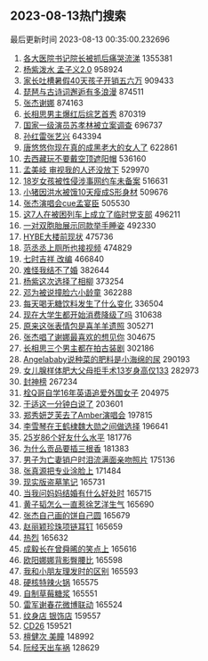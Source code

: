 ## 2023-08-13热门搜索 
最后更新时间 2023-08-13 00:35:00.232696 
1. [各大医院书记院长被抓后痛哭流涕](https://s.weibo.com/weibo?q=%E5%90%84%E5%A4%A7%E5%8C%BB%E9%99%A2%E4%B9%A6%E8%AE%B0%E9%99%A2%E9%95%BF%E8%A2%AB%E6%8A%93%E5%90%8E%E7%97%9B%E5%93%AD%E6%B5%81%E6%B6%95&t=31&band_rank=1&Refer=top) 1355381
1. [杨紫泼水 孟子义2.0](https://s.weibo.com/weibo?q=%E6%9D%A8%E7%B4%AB%E6%B3%BC%E6%B0%B4%20%E5%AD%9F%E5%AD%90%E4%B9%892.0&t=31&band_rank=2&Refer=top) 958924
1. [家长吐槽暑假40天孩子开销五六万](https://s.weibo.com/weibo?q=%23%E5%AE%B6%E9%95%BF%E5%90%90%E6%A7%BD%E6%9A%91%E5%81%8740%E5%A4%A9%E5%AD%A9%E5%AD%90%E5%BC%80%E9%94%80%E4%BA%94%E5%85%AD%E4%B8%87%23&t=31&band_rank=6&Refer=top) 909433
1. [琵琶与古诗词邂逅有多浪漫](https://s.weibo.com/weibo?q=%23%E7%90%B5%E7%90%B6%E4%B8%8E%E5%8F%A4%E8%AF%97%E8%AF%8D%E9%82%82%E9%80%85%E6%9C%89%E5%A4%9A%E6%B5%AA%E6%BC%AB%23&t=31&band_rank=3&Refer=top) 874511
1. [张杰谢娜](https://s.weibo.com/weibo?q=%E5%BC%A0%E6%9D%B0%E8%B0%A2%E5%A8%9C&t=31&band_rank=4&Refer=top) 874163
1. [长相思男主爆红后综艺首秀](https://s.weibo.com/weibo?q=%23%E9%95%BF%E7%9B%B8%E6%80%9D%E7%94%B7%E4%B8%BB%E7%88%86%E7%BA%A2%E5%90%8E%E7%BB%BC%E8%89%BA%E9%A6%96%E7%A7%80%23&t=31&band_rank=5&Refer=top) 870319
1. [国家一级演员苏孝林被立案调查](https://s.weibo.com/weibo?q=%23%E5%9B%BD%E5%AE%B6%E4%B8%80%E7%BA%A7%E6%BC%94%E5%91%98%E8%8B%8F%E5%AD%9D%E6%9E%97%E8%A2%AB%E7%AB%8B%E6%A1%88%E8%B0%83%E6%9F%A5%23&t=31&band_rank=7&Refer=top) 696737
1. [孙红雷张艺兴](https://s.weibo.com/weibo?q=%E5%AD%99%E7%BA%A2%E9%9B%B7%E5%BC%A0%E8%89%BA%E5%85%B4&t=31&band_rank=8&Refer=top) 643394
1. [唐悠悠你现在真的成黑老大的女人了](https://s.weibo.com/weibo?q=%23%E5%94%90%E6%82%A0%E6%82%A0%E4%BD%A0%E7%8E%B0%E5%9C%A8%E7%9C%9F%E7%9A%84%E6%88%90%E9%BB%91%E8%80%81%E5%A4%A7%E7%9A%84%E5%A5%B3%E4%BA%BA%E4%BA%86%23&t=31&band_rank=9&Refer=top) 622861
1. [去西藏玩不要戴空顶遮阳帽](https://s.weibo.com/weibo?q=%23%E5%8E%BB%E8%A5%BF%E8%97%8F%E7%8E%A9%E4%B8%8D%E8%A6%81%E6%88%B4%E7%A9%BA%E9%A1%B6%E9%81%AE%E9%98%B3%E5%B8%BD%23&t=31&band_rank=10&Refer=top) 536160
1. [孟美岐 审视我的人还没放下](https://s.weibo.com/weibo?q=%E5%AD%9F%E7%BE%8E%E5%B2%90%20%E5%AE%A1%E8%A7%86%E6%88%91%E7%9A%84%E4%BA%BA%E8%BF%98%E6%B2%A1%E6%94%BE%E4%B8%8B&t=31&band_rank=11&Refer=top) 529970
1. [18岁女孩被性侵涉事网约车未备案](https://s.weibo.com/weibo?q=%2318%E5%B2%81%E5%A5%B3%E5%AD%A9%E8%A2%AB%E6%80%A7%E4%BE%B5%E6%B6%89%E4%BA%8B%E7%BD%91%E7%BA%A6%E8%BD%A6%E6%9C%AA%E5%A4%87%E6%A1%88%23&t=31&band_rank=12&Refer=top) 516631
1. [小猪因洪水被饿10天瘦成S形身材](https://s.weibo.com/weibo?q=%23%E5%B0%8F%E7%8C%AA%E5%9B%A0%E6%B4%AA%E6%B0%B4%E8%A2%AB%E9%A5%BF10%E5%A4%A9%E7%98%A6%E6%88%90S%E5%BD%A2%E8%BA%AB%E6%9D%90%23&t=31&band_rank=19&Refer=top) 509676
1. [张杰演唱会cue孟宴臣](https://s.weibo.com/weibo?q=%23%E5%BC%A0%E6%9D%B0%E6%BC%94%E5%94%B1%E4%BC%9Acue%E5%AD%9F%E5%AE%B4%E8%87%A3%23&t=31&band_rank=13&Refer=top) 505530
1. [这7人在被困列车上成立了临时党支部](https://s.weibo.com/weibo?q=%23%E8%BF%997%E4%BA%BA%E5%9C%A8%E8%A2%AB%E5%9B%B0%E5%88%97%E8%BD%A6%E4%B8%8A%E6%88%90%E7%AB%8B%E4%BA%86%E4%B8%B4%E6%97%B6%E5%85%9A%E6%94%AF%E9%83%A8%23&t=31&band_rank=14&Refer=top) 496211
1. [一对双胞胎展示同款举手睡姿](https://s.weibo.com/weibo?q=%23%E4%B8%80%E5%AF%B9%E5%8F%8C%E8%83%9E%E8%83%8E%E5%B1%95%E7%A4%BA%E5%90%8C%E6%AC%BE%E4%B8%BE%E6%89%8B%E7%9D%A1%E5%A7%BF%23&t=31&band_rank=15&Refer=top) 492330
1. [HYBE大楼前现状](https://s.weibo.com/weibo?q=%23HYBE%E5%A4%A7%E6%A5%BC%E5%89%8D%E7%8E%B0%E7%8A%B6%23&t=31&band_rank=16&Refer=top) 475736
1. [范丞丞上厕所也接视频](https://s.weibo.com/weibo?q=%23%E8%8C%83%E4%B8%9E%E4%B8%9E%E4%B8%8A%E5%8E%95%E6%89%80%E4%B9%9F%E6%8E%A5%E8%A7%86%E9%A2%91%23&t=31&band_rank=17&Refer=top) 474829
1. [七时吉祥 改编](https://s.weibo.com/weibo?q=%E4%B8%83%E6%97%B6%E5%90%89%E7%A5%A5%20%E6%94%B9%E7%BC%96&t=31&band_rank=18&Refer=top) 466840
1. [难怪我结不了婚](https://s.weibo.com/weibo?q=%E9%9A%BE%E6%80%AA%E6%88%91%E7%BB%93%E4%B8%8D%E4%BA%86%E5%A9%9A&t=31&band_rank=20&Refer=top) 382644
1. [杨紫这次选择了相柳](https://s.weibo.com/weibo?q=%23%E6%9D%A8%E7%B4%AB%E8%BF%99%E6%AC%A1%E9%80%89%E6%8B%A9%E4%BA%86%E7%9B%B8%E6%9F%B3%23&t=31&band_rank=22&Refer=top) 373254
1. [邓为被说撞脸六小龄童](https://s.weibo.com/weibo?q=%23%E9%82%93%E4%B8%BA%E8%A2%AB%E8%AF%B4%E6%92%9E%E8%84%B8%E5%85%AD%E5%B0%8F%E9%BE%84%E7%AB%A5%23&t=31&band_rank=21&Refer=top) 362288
1. [每天喝无糖饮料发生了什么变化](https://s.weibo.com/weibo?q=%E6%AF%8F%E5%A4%A9%E5%96%9D%E6%97%A0%E7%B3%96%E9%A5%AE%E6%96%99%E5%8F%91%E7%94%9F%E4%BA%86%E4%BB%80%E4%B9%88%E5%8F%98%E5%8C%96&t=31&band_rank=23&Refer=top) 336504
1. [现在大学生都开始消费降级了吗](https://s.weibo.com/weibo?q=%23%E7%8E%B0%E5%9C%A8%E5%A4%A7%E5%AD%A6%E7%94%9F%E9%83%BD%E5%BC%80%E5%A7%8B%E6%B6%88%E8%B4%B9%E9%99%8D%E7%BA%A7%E4%BA%86%E5%90%97%23&t=31&band_rank=24&Refer=top) 310638
1. [原来这张表情包是喜羊羊遗照](https://s.weibo.com/weibo?q=%E5%8E%9F%E6%9D%A5%E8%BF%99%E5%BC%A0%E8%A1%A8%E6%83%85%E5%8C%85%E6%98%AF%E5%96%9C%E7%BE%8A%E7%BE%8A%E9%81%97%E7%85%A7&t=31&band_rank=25&Refer=top) 305271
1. [张杰唱了谢娜最喜欢的想见你](https://s.weibo.com/weibo?q=%23%E5%BC%A0%E6%9D%B0%E5%94%B1%E4%BA%86%E8%B0%A2%E5%A8%9C%E6%9C%80%E5%96%9C%E6%AC%A2%E7%9A%84%E6%83%B3%E8%A7%81%E4%BD%A0%23&t=31&band_rank=26&Refer=top) 304675
1. [长相思三个男主都在拍古装剧](https://s.weibo.com/weibo?q=%23%E9%95%BF%E7%9B%B8%E6%80%9D%E4%B8%89%E4%B8%AA%E7%94%B7%E4%B8%BB%E9%83%BD%E5%9C%A8%E6%8B%8D%E5%8F%A4%E8%A3%85%E5%89%A7%23&t=31&band_rank=27&Refer=top) 302186
1. [Angelababy说种菜的肥料是小海绵的尿](https://s.weibo.com/weibo?q=%23Angelababy%E8%AF%B4%E7%A7%8D%E8%8F%9C%E7%9A%84%E8%82%A5%E6%96%99%E6%98%AF%E5%B0%8F%E6%B5%B7%E7%BB%B5%E7%9A%84%E5%B0%BF%23&t=31&band_rank=28&Refer=top) 290193
1. [女儿腺样体肥大父母拒手术13岁身高仅133](https://s.weibo.com/weibo?q=%23%E5%A5%B3%E5%84%BF%E8%85%BA%E6%A0%B7%E4%BD%93%E8%82%A5%E5%A4%A7%E7%88%B6%E6%AF%8D%E6%8B%92%E6%89%8B%E6%9C%AF13%E5%B2%81%E8%BA%AB%E9%AB%98%E4%BB%85133%23&t=31&band_rank=29&Refer=top) 282973
1. [封神榜](https://s.weibo.com/weibo?q=%E5%B0%81%E7%A5%9E%E6%A6%9C&t=31&band_rank=36&Refer=top) 267234
1. [栓Q哥自学16年英语追爱外国女子](https://s.weibo.com/weibo?q=%23%E6%A0%93Q%E5%93%A5%E8%87%AA%E5%AD%A616%E5%B9%B4%E8%8B%B1%E8%AF%AD%E8%BF%BD%E7%88%B1%E5%A4%96%E5%9B%BD%E5%A5%B3%E5%AD%90%23&t=31&band_rank=30&Refer=top) 204975
1. [于适这一分钟白说了](https://s.weibo.com/weibo?q=%23%E4%BA%8E%E9%80%82%E8%BF%99%E4%B8%80%E5%88%86%E9%92%9F%E7%99%BD%E8%AF%B4%E4%BA%86%23&t=31&band_rank=31&Refer=top) 203601
1. [郑秀妍芝芙去了Amber演唱会](https://s.weibo.com/weibo?q=%23%E9%83%91%E7%A7%80%E5%A6%8D%E8%8A%9D%E8%8A%99%E5%8E%BB%E4%BA%86Amber%E6%BC%94%E5%94%B1%E4%BC%9A%23&t=31&band_rank=32&Refer=top) 197815
1. [李雪琴在王鹤棣魏大勋之间做选择](https://s.weibo.com/weibo?q=%23%E6%9D%8E%E9%9B%AA%E7%90%B4%E5%9C%A8%E7%8E%8B%E9%B9%A4%E6%A3%A3%E9%AD%8F%E5%A4%A7%E5%8B%8B%E4%B9%8B%E9%97%B4%E5%81%9A%E9%80%89%E6%8B%A9%23&t=31&band_rank=33&Refer=top) 196641
1. [25岁86个好友什么水平](https://s.weibo.com/weibo?q=%2325%E5%B2%8186%E4%B8%AA%E5%A5%BD%E5%8F%8B%E4%BB%80%E4%B9%88%E6%B0%B4%E5%B9%B3%23&t=31&band_rank=38&Refer=top) 181776
1. [为什么贡品要插三根香](https://s.weibo.com/weibo?q=%E4%B8%BA%E4%BB%80%E4%B9%88%E8%B4%A1%E5%93%81%E8%A6%81%E6%8F%92%E4%B8%89%E6%A0%B9%E9%A6%99&t=31&band_rank=34&Refer=top) 181383
1. [男子为亡妻销户时泪流满面亲吻照片](https://s.weibo.com/weibo?q=%23%E7%94%B7%E5%AD%90%E4%B8%BA%E4%BA%A1%E5%A6%BB%E9%94%80%E6%88%B7%E6%97%B6%E6%B3%AA%E6%B5%81%E6%BB%A1%E9%9D%A2%E4%BA%B2%E5%90%BB%E7%85%A7%E7%89%87%23&t=31&band_rank=35&Refer=top) 175136
1. [张真源把专业涂脸上](https://s.weibo.com/weibo?q=%23%E5%BC%A0%E7%9C%9F%E6%BA%90%E6%8A%8A%E4%B8%93%E4%B8%9A%E6%B6%82%E8%84%B8%E4%B8%8A%23&t=31&band_rank=37&Refer=top) 171484
1. [现实版盗墓笔记](https://s.weibo.com/weibo?q=%E7%8E%B0%E5%AE%9E%E7%89%88%E7%9B%97%E5%A2%93%E7%AC%94%E8%AE%B0&t=31&band_rank=39&Refer=top) 165731
1. [当我问妈妈结婚有什么好处时](https://s.weibo.com/weibo?q=%23%E5%BD%93%E6%88%91%E9%97%AE%E5%A6%88%E5%A6%88%E7%BB%93%E5%A9%9A%E6%9C%89%E4%BB%80%E4%B9%88%E5%A5%BD%E5%A4%84%E6%97%B6%23&t=31&band_rank=40&Refer=top) 165715
1. [黄子韬怎么一直惹徐艺洋生气](https://s.weibo.com/weibo?q=%23%E9%BB%84%E5%AD%90%E9%9F%AC%E6%80%8E%E4%B9%88%E4%B8%80%E7%9B%B4%E6%83%B9%E5%BE%90%E8%89%BA%E6%B4%8B%E7%94%9F%E6%B0%94%23&t=31&band_rank=41&Refer=top) 165690
1. [张杰自己画的饼自己圆](https://s.weibo.com/weibo?q=%23%E5%BC%A0%E6%9D%B0%E8%87%AA%E5%B7%B1%E7%94%BB%E7%9A%84%E9%A5%BC%E8%87%AA%E5%B7%B1%E5%9C%86%23&t=31&band_rank=42&Refer=top) 165679
1. [赵丽颖珍珠项链耳钉](https://s.weibo.com/weibo?q=%23%E8%B5%B5%E4%B8%BD%E9%A2%96%E7%8F%8D%E7%8F%A0%E9%A1%B9%E9%93%BE%E8%80%B3%E9%92%89%23&t=31&band_rank=43&Refer=top) 165659
1. [热烈](https://s.weibo.com/weibo?q=%E7%83%AD%E7%83%88&t=31&band_rank=44&Refer=top) 165632
1. [成毅长在曾舜晞的笑点上](https://s.weibo.com/weibo?q=%E6%88%90%E6%AF%85%E9%95%BF%E5%9C%A8%E6%9B%BE%E8%88%9C%E6%99%9E%E7%9A%84%E7%AC%91%E7%82%B9%E4%B8%8A&t=31&band_rank=45&Refer=top) 165616
1. [欧阳娜娜背影臀腰比](https://s.weibo.com/weibo?q=%23%E6%AC%A7%E9%98%B3%E5%A8%9C%E5%A8%9C%E8%83%8C%E5%BD%B1%E8%87%80%E8%85%B0%E6%AF%94%23&t=31&band_rank=46&Refer=top) 165598
1. [我和小朋友理发时的区别](https://s.weibo.com/weibo?q=%E6%88%91%E5%92%8C%E5%B0%8F%E6%9C%8B%E5%8F%8B%E7%90%86%E5%8F%91%E6%97%B6%E7%9A%84%E5%8C%BA%E5%88%AB&t=31&band_rank=47&Refer=top) 165593
1. [硬核特辣火锅](https://s.weibo.com/weibo?q=%E7%A1%AC%E6%A0%B8%E7%89%B9%E8%BE%A3%E7%81%AB%E9%94%85&t=31&band_rank=48&Refer=top) 165575
1. [自制草莓糖浆](https://s.weibo.com/weibo?q=%E8%87%AA%E5%88%B6%E8%8D%89%E8%8E%93%E7%B3%96%E6%B5%86&t=31&band_rank=49&Refer=top) 165551
1. [雷军谢春花微博联动](https://s.weibo.com/weibo?q=%23%E9%9B%B7%E5%86%9B%E8%B0%A2%E6%98%A5%E8%8A%B1%E5%BE%AE%E5%8D%9A%E8%81%94%E5%8A%A8%23&t=31&band_rank=50&Refer=top) 165524
1. [纹身店 银饰店](https://s.weibo.com/weibo?q=%E7%BA%B9%E8%BA%AB%E5%BA%97%20%E9%93%B6%E9%A5%B0%E5%BA%97&t=31&band_rank=42&Refer=top) 159557
1. [CD26](https://s.weibo.com/weibo?q=%23CD26%23&t=31&band_rank=47&Refer=top) 159521
1. [檀健次 美瞳](https://s.weibo.com/weibo?q=%E6%AA%80%E5%81%A5%E6%AC%A1%20%E7%BE%8E%E7%9E%B3&t=31&band_rank=37&Refer=top) 148992
1. [阮经天出车祸](https://s.weibo.com/weibo?q=%23%E9%98%AE%E7%BB%8F%E5%A4%A9%E5%87%BA%E8%BD%A6%E7%A5%B8%23&t=31&band_rank=44&Refer=top) 128629
